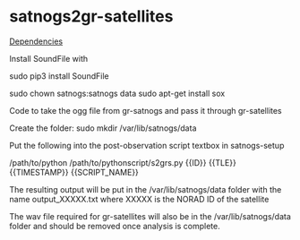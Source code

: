# satnogs2gr-satellites
<u>Dependencies</u>

Install SoundFile with 

<quote>sudo pip3 install SoundFile</quote>

sudo chown satnogs:satnogs data
sudo apt-get install sox

Code to take the ogg file from gr-satnogs and pass it through gr-satellites

Create the folder: sudo mkdir /var/lib/satnogs/data

Put the following into the post-observation script textbox in satnogs-setup

/path/to/python /path/to/pythonscript/s2grs.py {{ID}} {{TLE}} {{TIMESTAMP}} {{SCRIPT_NAME}}

The resulting output will be put in the /var/lib/satnogs/data folder with the name output_XXXXX.txt where XXXXX is the NORAD ID of the satellite

The wav file required for gr-satellites will also be in the /var/lib/satnogs/data folder and should be removed once analysis is complete.
